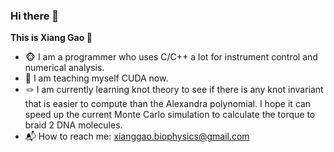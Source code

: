 ### Hi there 👋
**This is Xiang Gao :hedgehog:**  

- :monkey_face: I am a programmer who uses C/C++ a lot for instrument control and numerical analysis.  
- :notebook_with_decorative_cover: I am teaching myself CUDA now.  
- :knot: I am currently learning knot theory to see if there is any knot invariant that is easier to compute than the Alexandra polynomial. I hope it can speed up the current Monte Carlo simulation to calculate the torque to braid 2 DNA molecules.  
- :mailbox_with_mail: How to reach me: xianggao.biophysics@gmail.com
